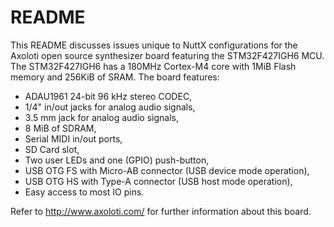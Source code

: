 README
======

This README discusses issues unique to NuttX configurations for the
Axoloti open source synthesizer board featuring the STM32F427IGH6
MCU. The STM32F427IGH6 has a 180MHz Cortex-M4 core with 1MiB Flash
memory and 256KiB of SRAM. The board features:

  - ADAU1961 24-bit 96 kHz stereo CODEC,
  - 1/4" in/out jacks for analog audio signals,
  - 3.5 mm jack for analog audio signals,
  - 8 MiB of SDRAM,
  - Serial MIDI in/out ports,
  - SD Card slot,
  - Two user LEDs and one (GPIO) push-button,
  - USB OTG FS with Micro-AB connector (USB device mode operation),
  - USB OTG HS with Type-A connector (USB host mode operation),
  - Easy access to most IO pins.

Refer to http://www.axoloti.com/ for further information about this board.

